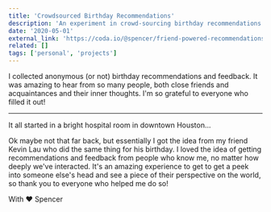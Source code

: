 ```yaml
---
title: 'Crowdsourced Birthday Recommendations'
description: 'An experiment in crowd-sourcing birthday recommendations and the fruits of it.'
date: '2020-05-01'
external_link: 'https://coda.io/@spencer/friend-powered-recommendations'
related: []
tags: ['personal', 'projects']
---
```

I collected anonymous (or not) birthday recommendations and feedback. It was amazing to hear from so many people, both close friends and acquaintances and their inner thoughts. I'm so grateful to everyone who filled it out!

---

It all started in a bright hospital room in downtown Houston... 

Ok maybe not that far back, but essentially I got the idea from my friend Kevin Lau who did the same thing for his birthday. I loved the idea of getting recommendations and feedback from people who know me, no matter how deeply we've interacted. It's an amazing experience to get to get a peek into someone else's head and see a piece of their perspective on the world, so thank you to everyone who helped me do so!

With ❤️
Spencer
